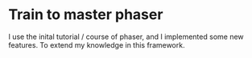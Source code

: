 # Train to master phaser 

I use the inital tutorial / course of phaser, and I implemented some new features. 
To extend my knowledge in this framework.